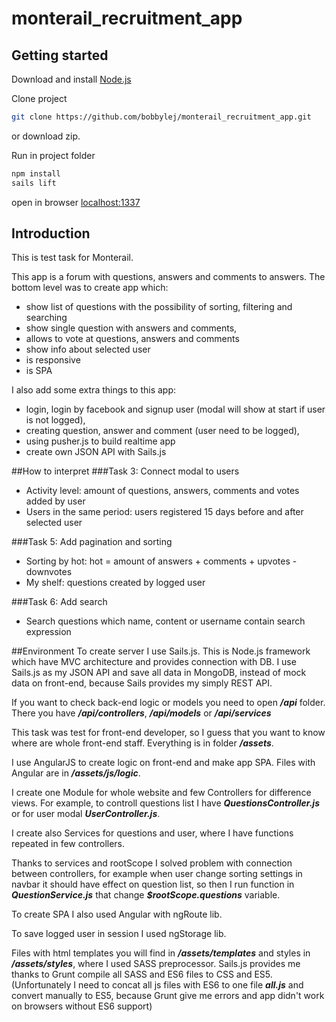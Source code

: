 # monterail_recruitment_app

## Getting started
Download and install [Node.js](https://nodejs.org/en/download/)

Clone project
```bash
git clone https://github.com/bobbylej/monterail_recruitment_app.git

```
or download zip.

Run in project folder
```bash
npm install
sails lift
```
open in browser [localhost:1337](http://localhost:1337/)

## Introduction
This is test task for Monterail.

This app is a forum with questions, answers and comments to answers. The bottom level was to create app which:
- show list of questions with the possibility of sorting, filtering and searching
- show single question with answers and comments,
- allows to vote at questions, answers and comments
- show info about selected user
- is responsive
- is SPA

I also add some extra things to this app:
- login, login by facebook and signup user (modal will show at start if user is not logged),
- creating question, answer and comment (user need to be logged),
- using pusher.js to build realtime app
- create own JSON API with Sails.js

##How to interpret
###Task 3: Connect modal to users
- Activity level: amount of questions, answers, comments and votes added by user
- Users in the same period: users registered 15 days before and after selected user

###Task 5: Add pagination and sorting
- Sorting by hot: hot = amount of answers + comments + upvotes - downvotes
- My shelf: questions created by logged user

###Task 6: Add search
- Search questions which name, content or username contain search expression

##Environment
To create server I use Sails.js. This is Node.js framework which have MVC architecture and provides connection with DB.
I use Sails.js as my JSON API and save all data in MongoDB, instead of mock data on front-end, because Sails provides my simply REST API.

If you want to check back-end logic or models you need to open ***/api*** folder. There you have ***/api/controllers***, ***/api/models*** or ***/api/services***

This task was test for front-end developer, so I guess that you want to know where are whole front-end staff. Everything is in folder ***/assets***.

I use AngularJS to create logic on front-end and make app SPA. Files with Angular are in ***/assets/js/logic***.

I create one Module for whole website and few Controllers for difference views. For example, to controll questions list I have ***QuestionsController.js*** or for user modal ***UserController.js***.

I create also Services for questions and user, where I have functions repeated in few controllers.

Thanks to services and rootScope I solved problem with connection between controllers, for example when user change sorting settings in navbar it should have effect on question list, so then I run function in ***QuestionService.js*** that change ***$rootScope.questions*** variable.

To create SPA I also used Angular with ngRoute lib.

To save logged user in session I used ngStorage lib.

Files with html templates you will find in ***/assets/templates*** and styles in ***/assets/styles***, where I used SASS preprocessor.
Sails.js provides me thanks to Grunt compile all SASS and ES6 files to CSS and ES5. (Unfortunately I need to concat all js files with ES6 to one file ***all.js*** and convert manually to ES5, because Grunt give me errors and app didn't work on browsers without ES6 support)
